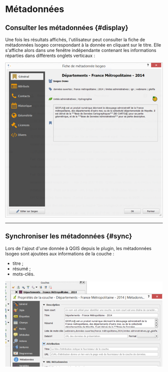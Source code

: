 # M&eacute;tadonn&eacute;es

## Consulter les métadonnées {#display}

Une fois les résultats affichés, l'utilisateur peut consulter la fiche de métadonnées Isogeo correspondant à la donnée en cliquant sur le titre. Elle s'affiche alors dans une fenêtre indépendante contenant les informations réparties dans différents onglets verticaux :

![](https://raw.githubusercontent.com/isogeo/isogeo-plugin-qgis/master/img/fr/ui_detailed_metadata_fr_general.png "Fiche de m&eacute;tadonn&eacute;es d&eacute;taill&eacute;e dans QGIS")

---

## Synchroniser les métadonnées {#sync}

Lors de l'ajout d'une donnée à QGIS depuis le plugin, les métadonnées Isogeo sont ajoutées aux informations de la couche : 

* titre ;
* résumé ;
* mots-clés.

![](https://raw.githubusercontent.com/isogeo/isogeo-plugin-qgis/master/img/fr/ui_layer_metadata_fr.png "M&eacute;tadonn&eacute;es de couche remplies à partir d&apos;Isogeo")

